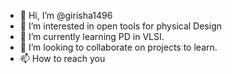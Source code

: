 - 👋 Hi, I’m @girisha1496
- 👀 I’m interested in open tools for physical Design 
- 🌱 I’m currently learning PD in VLSI.
- 💞️ I’m looking to collaborate on projects to learn.
- 📫 How to reach you
<!---
girisha1496/girisha1496 is a ✨ special ✨ repository because its `README.md` (this file) appears on your GitHub profile.
You can click the Preview link to take a look at your changes.
--->
